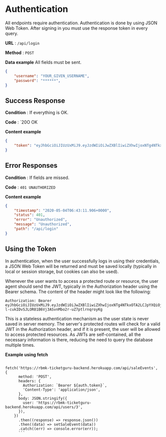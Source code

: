 # Authentication

All endpoints require authentication. Authentication is done by using JSON Web Token. After signing in you must use the response token in every query.

**URL** : `/api/login`

**Method** : `POST`

**Data example** All fields must be sent.

```json
{
    "username": "YOUR_GIVEN_USERNAME",
    "password": "******",
}
```

## Success Response

**Condition** : If everything is OK.

**Code** : `20O OK

**Content example**

```json
{
    "token": "eyJhbGciOiJIUzUxMiJ9.eyJzdWIiOiJwZXBlIiwiZXhwIjoxNTg4NTkxOTA2LCJpYXQiOjE1ODg1NzM5MDZ9.4_fRf7tDGj1zjqXqCxZz2Q1_UaS6b_aOSA5RyhaOX-l-cukIDvSJLOR81B6Vj3ASvnMbo2r-uZ7ptlrnqroyKg"
}
```

## Error Responses

**Condition** : If fields are missed.

**Code** : `401 UNAUTHORIZED`

**Content example**

```json
{
    "timestamp": "2020-05-04T06:43:11.906+0000",
    "status": 401,
    "error": "Unauthorized",
    "message": "Unauthorized",
    "path": "/api/login"
}
```
## Using the Token

In authentication, when the user successfully logs in using their credentials, a JSON Web Token will be returned and must be saved locally (typically in local or session storage, but cookies can also be used).

Whenever the user wants to access a protected route or resource, the user agent should send the JWT, typically in the Authorization header using the Bearer schema. The content of the header might look like the following:

```
Authorization: Bearer eyJhbGciOiJIUzUxMiJ9.eyJzdWIiOiJwZXBlIiwiZXhwIjoxNTg4NTkxOTA2LCJpYXQiOjE1ODg1NzM5MDZ9.4_fRf7tDGj1zjqXqCxZz2Q1_UaS6b_aOSA5RyhaOX-l-cukIDvSJLOR81B6Vj3ASvnMbo2r-uZ7ptlrnqroyKg
```

This is a stateless authentication mechanism as the user state is never saved in server memory. The server's protected routes will check for a valid JWT in the Authorization header, and if it is present, the user will be allowed to access protected resources. As JWTs are self-contained, all the necessary information is there, reducing the need to query the database multiple times.

**Example using fetch**

```

fetch('https://rbmk-ticketguru-backend.herokuapp.com/api/saleEvents', {
      method: 'POST',
      headers: {
        Authorization: `Bearer ${auth.token}`,
        'Content-Type': 'application/json',
      },
      body: JSON.stringify({
        user: 'https://rbmk-ticketguru-backend.herokuapp.com/api/users/3',
      }),
    })
      .then((response) => response.json())
      .then((data) => setSaleEvent(data))
      .catch((err) => console.error(err));
      ```


